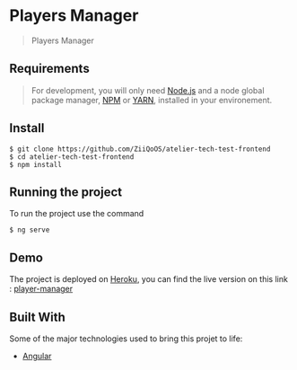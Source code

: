 # Players Manager

> Players Manager
## Requirements

> For development, you will only need [Node.js](https://nodejs.org/) and a node global package manager, [NPM](https://npmjs.org/) or [YARN](https://yarnpkg.com/), installed in your environement.
## Install

    $ git clone https://github.com/ZiiQoOS/atelier-tech-test-frontend
    $ cd atelier-tech-test-frontend
    $ npm install

## Running the project

To run the project use the command

    $ ng serve

## Demo
The project is deployed on [Heroku](https://heroku.com), you can find the live version on this link : [player-manager](https://atelier-tech-test-frontend.herokuapp.com)


## Built With
Some of the major technologies used to bring this projet to life:
* [Angular](https://angular.io/)
